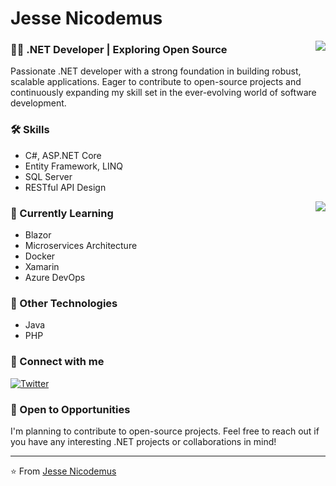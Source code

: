 # Jesse Nicodemus

<img align="right" src="https://github-readme-stats.vercel.app/api?username=jessetechgeek&show_icons=true&theme=default&hide_border=true" />

### 👨‍💻 .NET Developer | Exploring Open Source

Passionate .NET developer with a strong foundation in building robust, scalable applications. Eager to contribute to open-source projects and continuously expanding my skill set in the ever-evolving world of software development.

### 🛠️ Skills
- C#, ASP.NET Core
- Entity Framework, LINQ
- SQL Server
- RESTful API Design

<img align="right" src="http://github-readme-streak-stats.herokuapp.com?user=jessetechgeek&theme=default&hide_border=true" />

### 🌱 Currently Learning
- Blazor
- Microservices Architecture
- Docker
- Xamarin
- Azure DevOps

### 🔭 Other Technologies
- Java
- PHP

### 🔗 Connect with me
[![Twitter](https://img.shields.io/badge/Twitter-%231DA1F2.svg?style=for-the-badge&logo=Twitter&logoColor=white)](https://twitter.com/jessetechgeek)

### 💼 Open to Opportunities
I'm planning to contribute to open-source projects. Feel free to reach out if you have any interesting .NET projects or collaborations in mind!

---
⭐️ From [Jesse Nicodemus](https://github.com/jessetechgeek)
